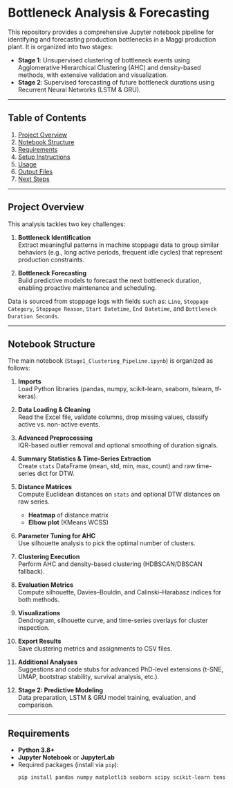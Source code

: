 # Bottleneck Analysis & Forecasting

This repository provides a comprehensive Jupyter notebook pipeline for identifying and forecasting production bottlenecks in a Maggi production plant. It is organized into two stages:

- **Stage 1**: Unsupervised clustering of bottleneck events using Agglomerative Hierarchical Clustering (AHC) and density-based methods, with extensive validation and visualization.  
- **Stage 2**: Supervised forecasting of future bottleneck durations using Recurrent Neural Networks (LSTM & GRU).

---

## Table of Contents

1. [Project Overview](#project-overview)  
2. [Notebook Structure](#notebook-structure)  
3. [Requirements](#requirements)  
4. [Setup Instructions](#setup-instructions)  
5. [Usage](#usage)  
6. [Output Files](#output-files)  
7. [Next Steps](#next-steps)

---

## Project Overview

This analysis tackles two key challenges:

1. **Bottleneck Identification**  
   Extract meaningful patterns in machine stoppage data to group similar behaviors (e.g., long active periods, frequent idle cycles) that represent production constraints.

2. **Bottleneck Forecasting**  
   Build predictive models to forecast the next bottleneck duration, enabling proactive maintenance and scheduling.

Data is sourced from stoppage logs with fields such as:
`Line`, `Stoppage Category`, `Stoppage Reason`, `Start Datetime`, `End Datetime`, and `Bottleneck Duration Seconds`.

---

## Notebook Structure

The main notebook (`Stage1_Clustering_Pipeline.ipynb`) is organized as follows:

1. **Imports**  
   Load Python libraries (pandas, numpy, scikit-learn, seaborn, tslearn, tf-keras).

2. **Data Loading & Cleaning**  
   Read the Excel file, validate columns, drop missing values, classify active vs. non-active events.

3. **Advanced Preprocessing**  
   IQR-based outlier removal and optional smoothing of duration signals.

4. **Summary Statistics & Time-Series Extraction**  
   Create `stats` DataFrame (mean, std, min, max, count) and raw time-series dict for DTW.

5. **Distance Matrices**  
   Compute Euclidean distances on `stats` and optional DTW distances on raw series.  
   - **Heatmap** of distance matrix  
   - **Elbow plot** (KMeans WCSS)

6. **Parameter Tuning for AHC**  
   Use silhouette analysis to pick the optimal number of clusters.

7. **Clustering Execution**  
   Perform AHC and density-based clustering (HDBSCAN/DBSCAN fallback).

8. **Evaluation Metrics**  
   Compute silhouette, Davies–Bouldin, and Calinski–Harabasz indices for both methods.

9. **Visualizations**  
   Dendrogram, silhouette curve, and time-series overlays for cluster inspection.

10. **Export Results**  
    Save clustering metrics and assignments to CSV files.

11. **Additional Analyses**  
    Suggestions and code stubs for advanced PhD-level extensions (t-SNE, UMAP, bootstrap stability, survival analysis, etc.).

12. **Stage 2: Predictive Modeling**  
    Data preparation, LSTM & GRU model training, evaluation, and comparison.

---

## Requirements

- **Python 3.8+**  
- **Jupyter Notebook** or **JupyterLab**  
- Required packages (install via `pip`):  
  ```bash
  pip install pandas numpy matplotlib seaborn scipy scikit-learn tensorflow tslearn[hdf5] hdbscan umap-learn ruptures lifelines shap
